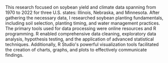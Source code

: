 This research focused on soybean yield and climate data spanning from 1970 to 2022 for three U.S. states: Illinois, Nebraska, and Minnesota. After gathering the necessary data, I researched soybean planting fundamentals, including soil selection, planting timing, and water management practices. The primary tools used for data processing were online resources and R programming. R enabled comprehensive data cleaning, exploratory data analysis, hypothesis testing, and the application of advanced statistical techniques. Additionally, R Studio's powerful visualization tools facilitated the creation of charts, graphs, and plots to effectively communicate findings.
